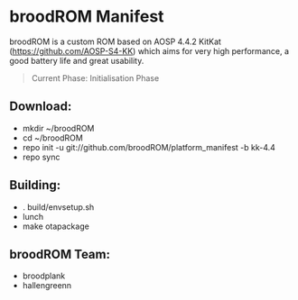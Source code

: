 broodROM Manifest
=============================

broodROM is a custom ROM based on AOSP 4.4.2 KitKat (https://github.com/AOSP-S4-KK) which aims for very high performance, a good battery life and great usability.


> Current Phase: Initialisation Phase





Download:
----------
* mkdir ~/broodROM
* cd ~/broodROM
* repo init -u git://github.com/broodROM/platform_manifest -b kk-4.4
* repo sync





Building:
----------
* . build/envsetup.sh
* lunch
* make otapackage





broodROM Team:
-----------------
- broodplank
- hallengreenn
